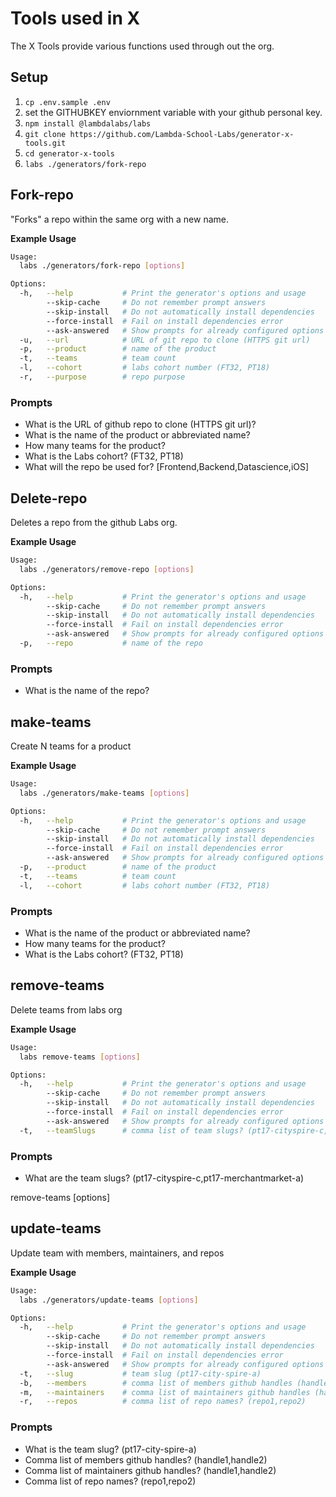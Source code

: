 # Tools used in X

The X Tools provide various functions used through out the org.

## Setup

1. `cp .env.sample .env`
2. set the GITHUBKEY enviornment variable with your github personal key.
3. `npm install @lambdalabs/labs`
4. `git clone https://github.com/Lambda-School-Labs/generator-x-tools.git`
5. `cd generator-x-tools`
6. `labs ./generators/fork-repo`

## Fork-repo

"Forks" a repo within the same org with a new name.

**Example Usage**

``` bash
Usage:
  labs ./generators/fork-repo [options]

Options:
  -h,   --help           # Print the generator's options and usage
        --skip-cache     # Do not remember prompt answers               Default: false
        --skip-install   # Do not automatically install dependencies    Default: false
        --force-install  # Fail on install dependencies error           Default: false
        --ask-answered   # Show prompts for already configured options  Default: false
  -u,   --url            # URL of git repo to clone (HTTPS git url)
  -p,   --product        # name of the product
  -t,   --teams          # team count
  -l,   --cohort         # labs cohort number (FT32, PT18)
  -r,   --purpose        # repo purpose
```

### Prompts

- What is the URL of github repo to clone (HTTPS git url)?
- What is the name of the product or abbreviated name?
- How many teams for the product?
- What is the Labs cohort? (FT32, PT18)
- What will the repo be used for? [Frontend,Backend,Datascience,iOS]

## Delete-repo

Deletes a repo from the github Labs org.

**Example Usage**

``` bash
Usage:
  labs ./generators/remove-repo [options]

Options:
  -h,   --help           # Print the generator's options and usage
        --skip-cache     # Do not remember prompt answers               Default: false
        --skip-install   # Do not automatically install dependencies    Default: false
        --force-install  # Fail on install dependencies error           Default: false
        --ask-answered   # Show prompts for already configured options  Default: false
  -p,   --repo           # name of the repo
```

### Prompts

- What is the name of the repo?

## make-teams

Create N teams for a product

**Example Usage**

``` bash
Usage:
  labs ./generators/make-teams [options]

Options:
  -h,   --help           # Print the generator's options and usage
        --skip-cache     # Do not remember prompt answers               Default: false
        --skip-install   # Do not automatically install dependencies    Default: false
        --force-install  # Fail on install dependencies error           Default: false
        --ask-answered   # Show prompts for already configured options  Default: false
  -p,   --product        # name of the product
  -t,   --teams          # team count
  -l,   --cohort         # labs cohort number (FT32, PT18)
```

### Prompts

- What is the name of the product or abbreviated name?
- How many teams for the product?
- What is the Labs cohort? (FT32, PT18)

## remove-teams

Delete teams from labs org

**Example Usage**

``` bash
Usage:
  labs remove-teams [options]

Options:
  -h,   --help           # Print the generator's options and usage
        --skip-cache     # Do not remember prompt answers                                      Default: false
        --skip-install   # Do not automatically install dependencies                           Default: false
        --force-install  # Fail on install dependencies error                                  Default: false
        --ask-answered   # Show prompts for already configured options                         Default: false
  -t,   --teamSlugs      # comma list of team slugs? (pt17-cityspire-c,pt17-merchantmarket-a)
```

### Prompts

- What are the team slugs? (pt17-cityspire-c,pt17-merchantmarket-a)

remove-teams [options]

## update-teams

Update team with members, maintainers, and repos

**Example Usage**

``` bash
Usage:
  labs ./generators/update-teams [options]

Options:
  -h,   --help           # Print the generator's options and usage
        --skip-cache     # Do not remember prompt answers                              Default: false
        --skip-install   # Do not automatically install dependencies                   Default: false
        --force-install  # Fail on install dependencies error                          Default: false
        --ask-answered   # Show prompts for already configured options                 Default: false
  -t,   --slug           # team slug (pt17-city-spire-a)
  -b,   --members        # comma list of members github handles (handle1,handle2)
  -m,   --maintainers    # comma list of maintainers github handles (handle1,handle2)
  -r,   --repos          # comma list of repo names? (repo1,repo2)
```

### Prompts

- What is the team slug? (pt17-city-spire-a)
- Comma list of members github handles? (handle1,handle2)
- Comma list of maintainers github handles? (handle1,handle2)
- Comma list of repo names? (repo1,repo2)
